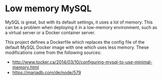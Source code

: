 # Low memory MySQL

MySQL is great, but with its default settings, it uses a lot of memory. This can be a problem when deploying it in a low-memory environment, such as a virtual server or a Docker container server.

This project defines a Dockerfile which replaces the config file of the default MySQL Docker image with one which uses less memory. These modifications come from the following sources:

 * http://www.tocker.ca/2014/03/10/configuring-mysql-to-use-minimal-memory.html
 * https://mariadb.com/de/node/579
 
